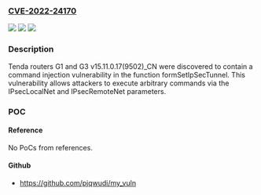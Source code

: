 ### [CVE-2022-24170](https://cve.mitre.org/cgi-bin/cvename.cgi?name=CVE-2022-24170)
![](https://img.shields.io/static/v1?label=Product&message=n%2Fa&color=blue)
![](https://img.shields.io/static/v1?label=Version&message=n%2Fa&color=blue)
![](https://img.shields.io/static/v1?label=Vulnerability&message=n%2Fa&color=brighgreen)

### Description

Tenda routers G1 and G3 v15.11.0.17(9502)_CN were discovered to contain a command injection vulnerability in the function formSetIpSecTunnel. This vulnerability allows attackers to execute arbitrary commands via the IPsecLocalNet and IPsecRemoteNet parameters.

### POC

#### Reference
No PoCs from references.

#### Github
- https://github.com/pjqwudi/my_vuln

